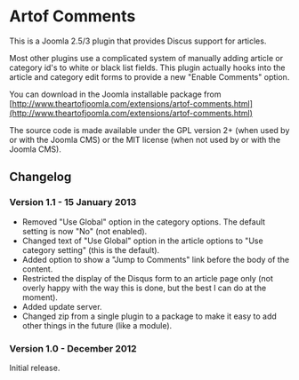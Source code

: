 # Artof Comments

This is a Joomla 2.5/3 plugin that provides Discus support for articles. 

Most other plugins use a complicated system of manually adding article or category id's to white or black list fields. This plugin actually hooks into the article and category edit forms to provide a new "Enable Comments" option.

You can download in the Joomla installable package from [http://www.theartofjoomla.com/extensions/artof-comments.html](http://www.theartofjoomla.com/extensions/artof-comments.html)

The source code is made available under the GPL version 2+ (when used by or with the Joomla CMS) or the MIT license (when not used by or with the Joomla CMS).

## Changelog

### Version 1.1 - 15 January 2013

* Removed "Use Global" option in the category options. The default setting is now "No" (not enabled).
* Changed text of "Use Global" option in the article options to "Use category setting" (this is the default).
* Added option to show a "Jump to Comments" link before the body of the content.
* Restricted the display of the Disqus form to an article page only (not overly happy with the way this is done, but the best I can do at the moment).
* Added update server.
* Changed zip from a single plugin to a package to make it easy to add other things in the future (like a module).

### Version 1.0 - December 2012

Initial release.